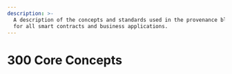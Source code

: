```yaml
---
description: >-
  A description of the concepts and standards used in the provenance blockchain
  for all smart contracts and business applications.
---
```


# 300 Core Concepts

